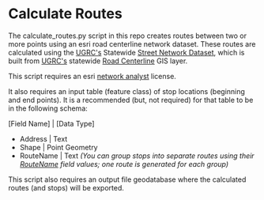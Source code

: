 # Calculate Routes

The calculate_routes.py script in this repo creates routes between two or more points using an esri road centerline network dataset.  These routes are calculated using the [UGRC's](https://gis.utah.gov/) Statewide [Street Network Dataset](https://gis.utah.gov/data/transportation/street-network-analysis/#StreetNetwork), which is built from [UGRC's](https://gis.utah.gov/) statewide [Road Centerline](https://gis.utah.gov/data/transportation/roads-system/#RoadCenterlines) GIS layer.

This script requires an esri [network analyst](https://www.esri.com/en-us/arcgis/products/arcgis-network-analyst/overview) license.

It also requires an input table (feature class) of stop locations (beginning and end points). It is a recommended (but, not required) for that table to be in the following schema:

[Field Name] | [Data Type]
- Address | Text
- Shape | Point Geometry
- RouteName | Text *(You can group stops into separate routes using their [RouteName](https://pro.arcgis.com/en/pro-app/latest/help/analysis/networks/route-analysis-layer.htm) field values; one route is generated for each group)*

This script also requires an output file geodatabase where the calculated routes (and stops) will be exported.
